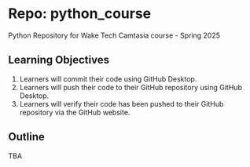 # Repo: python_course
Python Repository for Wake Tech Camtasia course - Spring 2025

## Learning Objectives
1.	Learners will commit their code using GitHub Desktop.
2.	Learners will push their code to their GitHub repository using GitHub Desktop.
3.	Learners will verify their code has been pushed to their GitHub repository via the GitHub website.

## Outline
TBA

